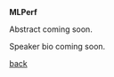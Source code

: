 <div class="abstract">   
<strong>MLPerf</strong>
<p align="justify">Abstract coming soon.</p>  
</div>

<!-- [Readings for this lecture](readings#lecture-3) -->

<!-- ![Cliff Young](/assets/img/cliff_young.jpg) -->

<p align="justify">Speaker bio coming soon.</p>

[back](./)
